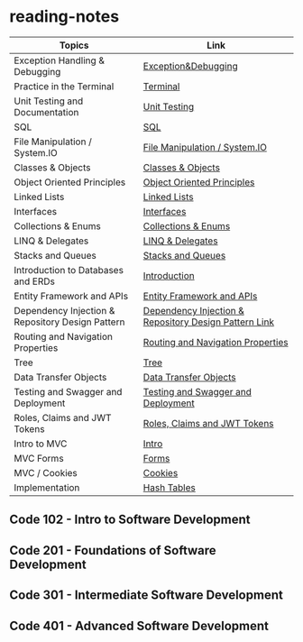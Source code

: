 # reading-notes

| Topics  | Link |
| ------------- | ------------- |
| Exception Handling & Debugging  | [Exception&Debugging](Notes/Debugging.md)  |
| Practice in the Terminal  |  [Terminal](Notes/index.md)  |
| Unit Testing and Documentation  |  [Unit Testing](Notes/unittest.md)  |
| SQL  |  [SQL](Notes/photo.md)  |
| File Manipulation / System.IO  |  [File Manipulation / System.IO](Notes/FileManipulation&SystemIO.md)  |
| Classes & Objects  |  [Classes & Objects](Notes/C&O.md)  |
| Object Oriented Principles  |  [Object Oriented Principles](Notes/OOP.md)  |
| Linked Lists  |  [Linked Lists](Notes/LinkedLists.md)  |
| Interfaces  |  [Interfaces](Notes/Interfaces.md)  |
| Collections & Enums  |  [Collections & Enums](Notes/C&E.md)  |
| LINQ & Delegates  |  [LINQ & Delegates](Notes/L&D.md)  |
| Stacks and Queues  |  [Stacks and Queues](Notes/S&Q.md)  |
| Introduction to Databases and ERDs  |  [Introduction](Notes/D&E.md)  |
| Entity Framework and APIs  |  [Entity Framework and APIs](Notes/EFW&API.md)  |
| Dependency Injection & Repository Design Pattern  |  [Dependency Injection & Repository Design Pattern Link](Notes/DIandRDP.md)  |
| Routing and Navigation Properties  |  [Routing and Navigation Properties](Notes/RANP.md)  |
| Tree  |  [Tree](Notes/Tree.md)  |
| Data Transfer Objects  |  [Data Transfer Objects](Notes/L16.md)  |
| Testing and Swagger and Deployment  |  [Testing and Swagger and Deployment](Notes/L17.md)  |
| Roles, Claims and JWT Tokens  |  [Roles, Claims and JWT Tokens](Notes/Read19.md)  |
| Intro to MVC  |  [Intro](Notes/Read26.md)  |
| MVC Forms  |  [Forms](Notes/Read27.md)  |
| MVC / Cookies  |  [Cookies](Notes/Read28.md)  |
| Implementation |  [Hash Tables](Notes/HashTable.md)  |




## Code 102 - Intro to Software Development
## Code 201 - Foundations of Software Development
## Code 301 - Intermediate Software Development
## Code 401 - Advanced Software Development
